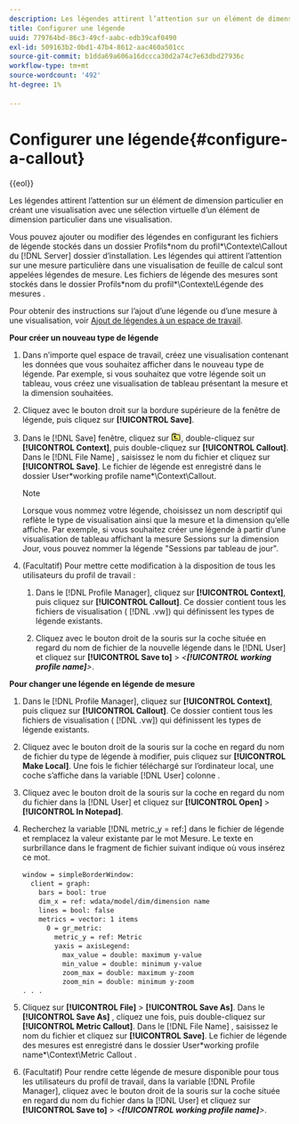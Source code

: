 ```yaml
---
description: Les légendes attirent l’attention sur un élément de dimension particulier en créant une visualisation avec une sélection virtuelle d’un élément de dimension particulier dans une visualisation.
title: Configurer une légende
uuid: 779764bd-86c3-49cf-aabc-edb39caf0490
exl-id: 509163b2-0bd1-47b4-8612-aac460a501cc
source-git-commit: b1dda69a606a16dccca30d2a74c7e63dbd27936c
workflow-type: tm+mt
source-wordcount: '492'
ht-degree: 1%

---
```


# Configurer une légende{#configure-a-callout}

{{eol}}

Les légendes attirent l’attention sur un élément de dimension particulier en créant une visualisation avec une sélection virtuelle d’un élément de dimension particulier dans une visualisation.

Vous pouvez ajouter ou modifier des légendes en configurant les fichiers de légende stockés dans un dossier Profils\*nom du profil*\Contexte\Callout du [!DNL Server] dossier d’installation. Les légendes qui attirent l’attention sur une mesure particulière dans une visualisation de feuille de calcul sont appelées légendes de mesure. Les fichiers de légende des mesures sont stockés dans le dossier Profils\*nom du profil*\Contexte\Légende des mesures .

Pour obtenir des instructions sur l’ajout d’une légende ou d’une mesure à une visualisation, voir [Ajout de légendes à un espace de travail](../../../home/c-get-started/c-vis/c-call-wkspc.md#concept-212b09e763044d938987b4a9c658adc0).

**Pour créer un nouveau type de légende**

1. Dans n’importe quel espace de travail, créez une visualisation contenant les données que vous souhaitez afficher dans le nouveau type de légende. Par exemple, si vous souhaitez que votre légende soit un tableau, vous créez une visualisation de tableau présentant la mesure et la dimension souhaitées.
1. Cliquez avec le bouton droit sur la bordure supérieure de la fenêtre de légende, puis cliquez sur **[!UICONTROL Save]**.
1. Dans le [!DNL Save] fenêtre, cliquez sur ![](assets/btn_folder_up.png), double-cliquez sur **[!UICONTROL Context]**, puis double-cliquez sur **[!UICONTROL Callout]**. Dans le [!DNL File Name] , saisissez le nom du fichier et cliquez sur **[!UICONTROL Save]**. Le fichier de légende est enregistré dans le dossier User\*working profile name*\Context\Callout.

   >[!NOTE]
   >
   >Lorsque vous nommez votre légende, choisissez un nom descriptif qui reflète le type de visualisation ainsi que la mesure et la dimension qu’elle affiche. Par exemple, si vous souhaitez créer une légende à partir d’une visualisation de tableau affichant la mesure Sessions sur la dimension Jour, vous pouvez nommer la légende &quot;Sessions par tableau de jour&quot;.

1. (Facultatif) Pour mettre cette modification à la disposition de tous les utilisateurs du profil de travail :

   1. Dans le [!DNL Profile Manager], cliquez sur **[!UICONTROL Context]**, puis cliquez sur **[!UICONTROL Callout]**. Ce dossier contient tous les fichiers de visualisation ( [!DNL .vw]) qui définissent les types de légende existants.

   1. Cliquez avec le bouton droit de la souris sur la coche située en regard du nom de fichier de la nouvelle légende dans le [!DNL User] et cliquez sur **[!UICONTROL Save to]** > *&lt;**[!UICONTROL working profile name]**>*.

**Pour changer une légende en légende de mesure**

1. Dans le [!DNL Profile Manager], cliquez sur **[!UICONTROL Context]**, puis cliquez sur **[!UICONTROL Callout]**. Ce dossier contient tous les fichiers de visualisation ( [!DNL .vw]) qui définissent les types de légende existants.

1. Cliquez avec le bouton droit de la souris sur la coche en regard du nom de fichier du type de légende à modifier, puis cliquez sur **[!UICONTROL Make Local]**. Une fois le fichier téléchargé sur l’ordinateur local, une coche s’affiche dans la variable [!DNL User] colonne .

1. Cliquez avec le bouton droit de la souris sur la coche en regard du nom du fichier dans la [!DNL User] et cliquez sur **[!UICONTROL Open]** > **[!UICONTROL In Notepad]**.

1. Recherchez la variable [!DNL metric_y = ref:] dans le fichier de légende et remplacez la valeur existante par le mot Mesure. Le texte en surbrillance dans le fragment de fichier suivant indique où vous insérez ce mot.

   ```
   window = simpleBorderWindow: 
     client = graph: 
       bars = bool: true
       dim_x = ref: wdata/model/dim/dimension name
       lines = bool: false
       metrics = vector: 1 items
         0 = gr_metric: 
           metric_y = ref: Metric
           yaxis = axisLegend: 
             max_value = double: maximum y-value
             min_value = double: minimum y-value
             zoom_max = double: maximum y-zoom
             zoom_min = double: minimum y-zoom
   . . . 
   ```

1. Cliquez sur **[!UICONTROL File]** > **[!UICONTROL Save As]**. Dans le **[!UICONTROL Save As]** , cliquez une fois, puis double-cliquez sur **[!UICONTROL Metric Callout]**. Dans le [!DNL File Name] , saisissez le nom du fichier et cliquez sur **[!UICONTROL Save]**. Le fichier de légende des mesures est enregistré dans le dossier User\*working profile name*\Context\Metric Callout .

1. (Facultatif) Pour rendre cette légende de mesure disponible pour tous les utilisateurs du profil de travail, dans la variable [!DNL Profile Manager], cliquez avec le bouton droit de la souris sur la coche située en regard du nom du fichier dans la [!DNL User] et cliquez sur **[!UICONTROL Save to]** > *&lt;**[!UICONTROL working profile name]**>*.
